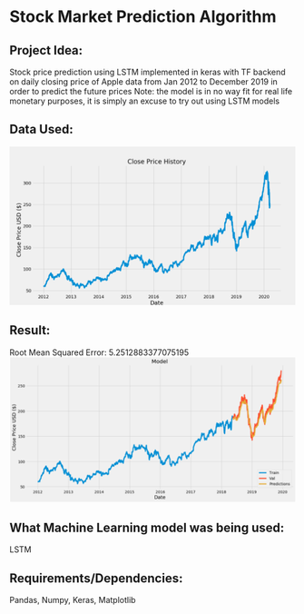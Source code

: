 # Stock Market Prediction Algorithm 
## Project Idea:
Stock price prediction using LSTM implemented in keras with TF backend on daily closing price of Apple data from Jan 2012 to December 2019 in order to predict the future prices
Note: the model is in no way fit for real life monetary purposes, it is simply an excuse to try out using LSTM models

## Data Used: 
![Model screenshot](/screenshot/Closing_price_history.png)

## Result: 
Root Mean Squared Error: 5.2512883377075195
![Model screenshot](/screenshot/result.png)

## What Machine Learning model was being used: 
LSTM 

## Requirements/Dependencies:
Pandas, Numpy, Keras, Matplotlib
